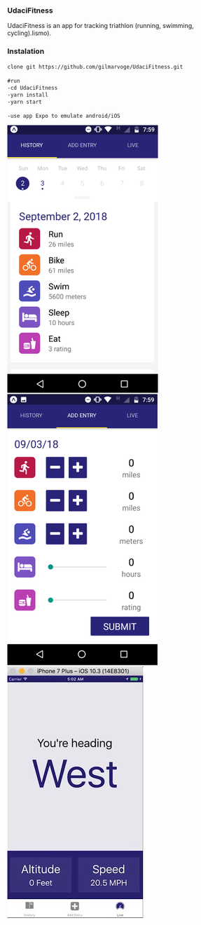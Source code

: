 ### UdaciFitness

UdaciFitness is an app for tracking triathlon (running, swimming, cycling).lismo). 

### Instalation

```
clone git https://github.com/gilmarvoge/UdaciFitness.git

#run
-cd UdaciFitness
-yarn install
-yarn start

-use app Expo to emulate android/iOS
```

![](androidHistory.png)
![](androidAddEntry.png)
![](iosLive.JPG)
